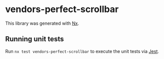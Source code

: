 # vendors-perfect-scrollbar

This library was generated with [Nx](https://nx.dev).

## Running unit tests

Run `nx test vendors-perfect-scrollbar` to execute the unit tests via [Jest](https://jestjs.io).
